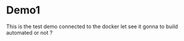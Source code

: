 # Demo1
This is the test demo 
connected to the docker let see it gonna to build automated or not ? 
